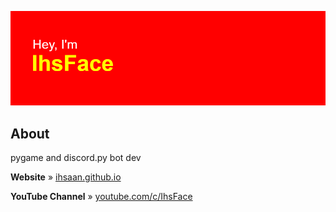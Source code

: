 ![Hey, I'm IhsFace](header.png)

## About
pygame and discord.py bot dev

**Website** » [ihsaan.github.io](https://ihsface.github.io/)

**YouTube Channel** » [youtube.com/c/IhsFace](https://youtube.com/c/IhsFace)
